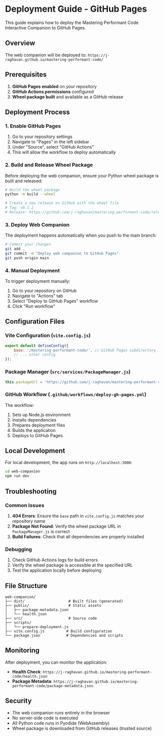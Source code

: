 # Deployment Guide - GitHub Pages

This guide explains how to deploy the Mastering Performant Code Interactive Companion to GitHub Pages.

## Overview

The web companion will be deployed to: `https://j-raghavan.github.io/mastering-performant-code/`

## Prerequisites

1. **GitHub Pages enabled** on your repository
2. **GitHub Actions permissions** configured
3. **Wheel package built** and available as a GitHub release

## Deployment Process

### 1. Enable GitHub Pages

1. Go to your repository settings
2. Navigate to "Pages" in the left sidebar
3. Under "Source", select "GitHub Actions"
4. This will allow the workflow to deploy automatically

### 2. Build and Release Wheel Package

Before deploying the web companion, ensure your Python wheel package is built and released:

```bash
# Build the wheel package
python -m build --wheel

# Create a new release on GitHub with the wheel file
# Tag: v0.1.2
# Release: https://github.com/j-raghavan/mastering-performant-code/releases/download/v0.1.2/mastering_performant_code-1.0.0-py3-none-any.whl
```

### 3. Deploy Web Companion

The deployment happens automatically when you push to the main branch:

```bash
# Commit your changes
git add .
git commit -m "Deploy web companion to GitHub Pages"
git push origin main
```

### 4. Manual Deployment

To trigger deployment manually:

1. Go to your repository on GitHub
2. Navigate to "Actions" tab
3. Select "Deploy to GitHub Pages" workflow
4. Click "Run workflow"

## Configuration Files

### Vite Configuration (`vite.config.js`)

```javascript
export default defineConfig({
    base: '/mastering-performant-code/', // GitHub Pages subdirectory
    // ... other config
});
```

### Package Manager (`src/services/PackageManager.js`)

```javascript
this.packageUrl = 'https://github.com/j-raghavan/mastering-performant-code/releases/download/v0.1.2/mastering_performant_code-1.0.0-py3-none-any.whl';
```

### GitHub Workflow (`.github/workflows/deploy-gh-pages.yml`)

The workflow:
1. Sets up Node.js environment
2. Installs dependencies
3. Prepares deployment files
4. Builds the application
5. Deploys to GitHub Pages

## Local Development

For local development, the app runs on `http://localhost:3000`:

```bash
cd web-companion
npm run dev
```

## Troubleshooting

### Common Issues

1. **404 Errors**: Ensure the `base` path in `vite.config.js` matches your repository name
2. **Package Not Found**: Verify the wheel package URL in `PackageManager.js` is correct
3. **Build Failures**: Check that all dependencies are properly installed

### Debugging

1. Check GitHub Actions logs for build errors
2. Verify the wheel package is accessible at the specified URL
3. Test the application locally before deploying

## File Structure

```
web-companion/
├── dist/                    # Built files (generated)
├── public/                  # Static assets
│   ├── package-metadata.json
│   └── health.json
├── src/                     # Source code
├── scripts/
│   └── prepare-deployment.js
├── vite.config.js          # Build configuration
└── package.json            # Dependencies and scripts
```

## Monitoring

After deployment, you can monitor the application:

- **Health Check**: `https://j-raghavan.github.io/mastering-performant-code/health.json`
- **Package Metadata**: `https://j-raghavan.github.io/mastering-performant-code/package-metadata.json`

## Security

- The web companion runs entirely in the browser
- No server-side code is executed
- All Python code runs in Pyodide (WebAssembly)
- Wheel package is downloaded from GitHub releases (trusted source) 